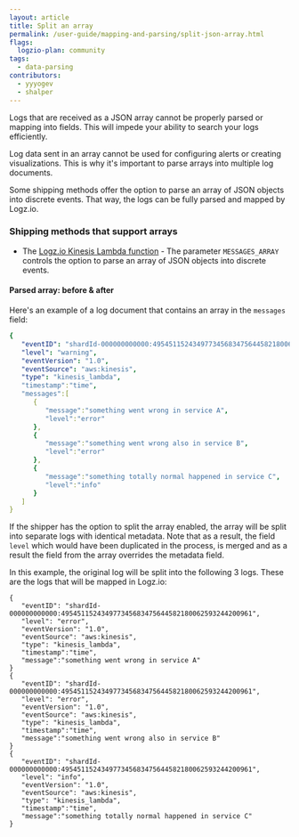 ```yaml
---
layout: article
title: Split an array
permalink: /user-guide/mapping-and-parsing/split-json-array.html
flags:
  logzio-plan: community
tags:
  - data-parsing
contributors:
  - yyyogev
  - shalper
---
```


Logs that are received as a JSON array cannot be properly parsed or mapping into fields.
This will impede your ability to search your logs efficiently.

Log data sent in an array cannot be used for configuring alerts or creating visualizations. This is why it's important to parse arrays into multiple log documents.

Some shipping methods offer the option to parse an array of JSON objects into discrete events. That way, the logs can be fully parsed and mapped by Logz.io.


### Shipping methods that support arrays

* The [Logz.io Kinesis Lambda function]({{site.base.url}}/shipping/log-sources/kinesis.html) - The parameter `MESSAGES_ARRAY` controls the option to parse an array of JSON objects into discrete events.

#### Parsed array: before & after

Here's an example of a log document that contains an array in the `messages` field:

```yml
{
   "eventID": "shardId-000000000000:495451152434977345683475644582180062593244200961",
   "level": "warning",
   "eventVersion": "1.0",
   "eventSource": "aws:kinesis",
   "type": "kinesis_lambda",
   "timestamp":"time",
   "messages":[
      {
         "message":"something went wrong in service A",
         "level":"error"
      },
      {
         "message":"something went wrong also in service B",
         "level":"error"
      },
      {
         "message":"something totally normal happened in service C",
         "level":"info"
      }
   ]
}
```

If the shipper has the option to split the array enabled, the array will be split into separate logs with identical metadata. Note that as a result, the field `level` which would have been duplicated in the process, is merged and as a result the field from the array overrides the metadata field.

In this example, the original log will be split into the following 3 logs. These are the logs that will be mapped in Logz.io:

```
{
   "eventID": "shardId-000000000000:495451152434977345683475644582180062593244200961",
   "level": "error",
   "eventVersion": "1.0",
   "eventSource": "aws:kinesis",
   "type": "kinesis_lambda",
   "timestamp":"time",
   "message":"something went wrong in service A"
}
{
   "eventID": "shardId-000000000000:495451152434977345683475644582180062593244200961",
   "level": "error",
   "eventVersion": "1.0",
   "eventSource": "aws:kinesis",
   "type": "kinesis_lambda",
   "timestamp":"time",
   "message":"something went wrong also in service B"
}
{
   "eventID": "shardId-000000000000:495451152434977345683475644582180062593244200961",
   "level": "info",
   "eventVersion": "1.0",
   "eventSource": "aws:kinesis",
   "type": "kinesis_lambda",
   "timestamp":"time",
   "message":"something totally normal happened in service C"
}
```
